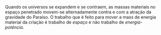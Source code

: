 ﻿Quando os universos se expandem e se contraem, as massas materiais no espaço penetrado movem-se alternadamente contra e com a atração da gravidade do Paraíso. O trabalho que é feito para mover a mass de energia material da criação é trabalho de <I>espaço</I> e não trabalho de <I>energia-potência</I>.